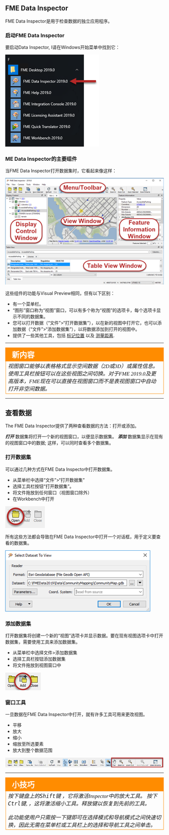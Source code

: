 ## FME Data Inspector ##

FME Data Inspector是用于检查数据的独立应用程序。

### 启动FME Data Inspector ###

要启动Data Inspector, l请在Windows开始菜单中找到它：

![](./Images/Img1.030.StartingDataInspector.png)

### ME Data Inspector的主要组件 ###

当FME Data Inspector打开数据集时，它看起来像这样：

![](./Images/Img1.031.InspectorInterface.png)

这些组件的功能与Visual Preview相同，但有以下区别：

- 有一个菜单栏。
- “图形”窗口称为“视图”窗口，可以有多个称为“视图”的选项卡，每个选项卡显示不同的数据集。
- 您可以打开数据（“文件”>“打开数据集”），以在新的视图中打开它，也可以添加数据（“文件”>“添加数据集”），以将数据添加到打开的视图中。
- 提供了一些其他工具，包括 [标记位置](http://docs.safe.com/fme/2019.0/html/FME_Desktop_Documentation/FME_DataInspector/DataInspector/Marking-Locations.htm) 以及 [测量距离](http://docs.safe.com/fme/2019.0/html/FME_Desktop_Documentation/FME_DataInspector/DataInspector/Using_the_Measuring_Tool.htm).

---

<!--New Section-->

<table style="border-spacing: 0px">
<tr>
<td style="vertical-align:middle;background-color:darkorange;border: 2px solid darkorange">
<i class="fa fa-bolt fa-lg fa-pull-left fa-fw" style="color:white;padding-right: 12px;vertical-align:text-top"></i>
<span style="color:white;font-size:x-large;font-weight: bold;font-family:serif">新内容</span>
</td>
</tr>

<tr>
<td style="border: 1px solid darkorange">
<span style="font-family:serif; font-style:italic; font-size:larger">
视图窗口能够以表格格式显示空间数据（2D或3D）或属性信息。使用工具栏按钮可以在这些视图之间切换。对于FME 2019.0及更高版本，FME现在可以直接在视图窗口而不是表视图窗口中自动打开非空间数据。
</span>
</td>
</tr>
</table>

---


## 查看数据 ##
The FME Data Inspector提供了两种查看数据的方法：打开或添加。

***打开*** 数据集将打开一个新的视图窗口，以便显示数据集。 ***添加*** 数据集显示在现有的视图窗口中的数据; 这样，可以同时查看多个数据集。

### 打开数据集 ###
可以通过几种方式在FME Data Inspecto中打开数据集。

- 从菜单栏中选择“文件”>“打开数据集”
- 选择工具栏按钮“打开数据集”。
- 将文件拖放到任何窗口（视图窗口除外）
- 在Workbench中打开

![](./Images/Img1.032.DIOpenDataset.png)

所有这些方法都会导致在FME Data Inspector中打开一个对话框，用于定义要查看的数据集。

![](./Images/Img1.033.DIOpenDatasetDialog.png)

### 添加数据集 ###
打开数据集将创建一个新的“视图”选项卡并显示数据。要在现有视图选项卡中打开数据集，需要使用工具来添加数据集。

- 从菜单栏中选择文件>添加数据集
- 选择工具栏按钮添加数据集
- 将文件拖放到视图窗口中

![](./Images/Img1.034.DIAddDataset.png)

### 窗口工具 ###
一旦数据在FME Data Inspector中打开，就有许多工具可用来更改视图。

- 平移
- 放大
- 缩小
- 缩放至所选要素
- 放大到整个数据范围

![](./Images/Img1.035.DIWindowTools.png)

---

<!--Tip Section-->

<table style="border-spacing: 0px">
<tr>
<td style="vertical-align:middle;background-color:darkorange;border: 2px solid darkorange">
<i class="fa fa-info-circle fa-lg fa-pull-left fa-fw" style="color:white;padding-right: 12px;vertical-align:text-top"></i>
<span style="color:white;font-size:x-large;font-weight: bold;font-family:serif">小技巧</span>
</td>
</tr>

<tr>
<td style="border: 1px solid darkorange">
<span style="font-family:serif; font-style:italic; font-size:larger">
按下键盘上的<kbd>Shift</kbd>键 ，它将激活Inspector中的放大工具。
按下<kbd>Ctrl</kbd>键, ，这将激活缩小工具。释放键以恢复到先前的工具。 
<br><br>
此功能使用户只需按一下键即可在选择模式和导航模式之间快速切换，因此无需在菜单栏或工具栏上的选择和导航工具之间单击。
</span>
</td>
</tr>
</table>
